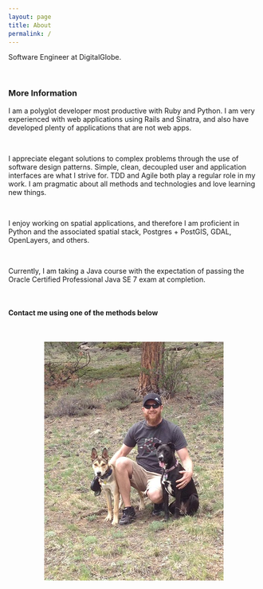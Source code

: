 ```yaml
---
layout: page
title: About
permalink: /
---
```


Software Engineer at DigitalGlobe.

<br>

### More Information

I am a polyglot developer most productive with Ruby and Python. I am very experienced with web applications using Rails and Sinatra, and also have developed plenty of applications that are not web apps.

<br>

I appreciate elegant solutions to complex problems through the use of software design patterns.  Simple, clean, decoupled user and application interfaces are what I strive for. TDD and Agile both play a regular role in my work. I am pragmatic about all methods and technologies and love learning new things.

<br>

I enjoy working on spatial applications, and therefore I am proficient in Python and the associated spatial stack, Postgres + PostGIS, GDAL, OpenLayers, and others.

<br>

Currently, I am taking a Java course with the expectation of passing the Oracle Certified Professional Java SE 7 exam at completion.

<br>

#### Contact me using one of the methods below

<br>

<p align="center">
<img id="dog-pic" src="/images/mia_and_cooper.jpg" alt="Mia and Cooper">
</p>
